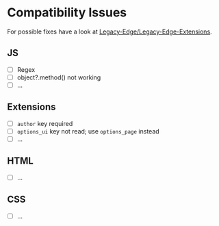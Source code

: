 # Compatibility Issues
For possible fixes have a look at [Legacy-Edge/Legacy-Edge-Extensions](https://github.com/Legacy-Edge/Legacy-Edge-Extensions).

## JS
- [ ] Regex
- [ ] object?.method() not working
- [ ] ...

## Extensions
- [ ] `author` key required
- [ ] `options_ui` key not read; use `options_page` instead
- [ ] ...

## HTML
- [ ] ...

## CSS
- [ ] ...
